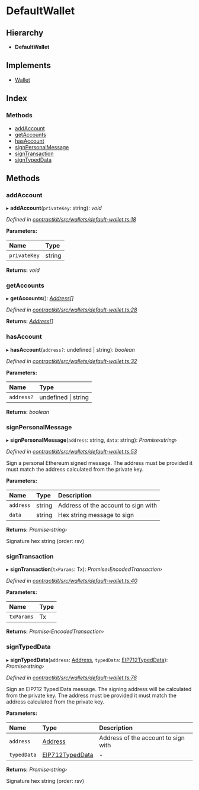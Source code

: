 # DefaultWallet

## Hierarchy

* **DefaultWallet**

## Implements

* [Wallet](../interfaces/_wallets_wallet_.wallet.md)

## Index

### Methods

* [addAccount](../classes/_wallets_default_wallet_.defaultwallet.md#addaccount)
* [getAccounts](../classes/_wallets_default_wallet_.defaultwallet.md#getaccounts)
* [hasAccount](../classes/_wallets_default_wallet_.defaultwallet.md#hasaccount)
* [signPersonalMessage](../classes/_wallets_default_wallet_.defaultwallet.md#signpersonalmessage)
* [signTransaction](../classes/_wallets_default_wallet_.defaultwallet.md#signtransaction)
* [signTypedData](../classes/_wallets_default_wallet_.defaultwallet.md#signtypeddata)

## Methods

### addAccount

▸ **addAccount**\(`privateKey`: string\): _void_

_Defined in_ [_contractkit/src/wallets/default-wallet.ts:18_](https://github.com/celo-org/celo-monorepo/blob/master/packages/contractkit/src/wallets/default-wallet.ts#L18)

**Parameters:**

| Name | Type |
| :--- | :--- |
| `privateKey` | string |

**Returns:** _void_

### getAccounts

▸ **getAccounts**\(\): [_Address_](_base_.md#address)_\[\]_

_Defined in_ [_contractkit/src/wallets/default-wallet.ts:28_](https://github.com/celo-org/celo-monorepo/blob/master/packages/contractkit/src/wallets/default-wallet.ts#L28)

**Returns:** [_Address_](_base_.md#address)_\[\]_

### hasAccount

▸ **hasAccount**\(`address?`: undefined \| string\): _boolean_

_Defined in_ [_contractkit/src/wallets/default-wallet.ts:32_](https://github.com/celo-org/celo-monorepo/blob/master/packages/contractkit/src/wallets/default-wallet.ts#L32)

**Parameters:**

| Name | Type |
| :--- | :--- |
| `address?` | undefined \| string |

**Returns:** _boolean_

### signPersonalMessage

▸ **signPersonalMessage**\(`address`: string, `data`: string\): _Promise‹string›_

_Defined in_ [_contractkit/src/wallets/default-wallet.ts:53_](https://github.com/celo-org/celo-monorepo/blob/master/packages/contractkit/src/wallets/default-wallet.ts#L53)

Sign a personal Ethereum signed message. The address must be provided it must match the address calculated from the private key.

**Parameters:**

| Name | Type | Description |
| :--- | :--- | :--- |
| `address` | string | Address of the account to sign with |
| `data` | string | Hex string message to sign |

**Returns:** _Promise‹string›_

Signature hex string \(order: rsv\)

### signTransaction

▸ **signTransaction**\(`txParams`: Tx\): _Promise‹EncodedTransaction›_

_Defined in_ [_contractkit/src/wallets/default-wallet.ts:40_](https://github.com/celo-org/celo-monorepo/blob/master/packages/contractkit/src/wallets/default-wallet.ts#L40)

**Parameters:**

| Name | Type |
| :--- | :--- |
| `txParams` | Tx |

**Returns:** _Promise‹EncodedTransaction›_

### signTypedData

▸ **signTypedData**\(`address`: [Address](_base_.md#address), `typedData`: [EIP712TypedData](../interfaces/_utils_sign_typed_data_utils_.eip712typeddata.md)\): _Promise‹string›_

_Defined in_ [_contractkit/src/wallets/default-wallet.ts:78_](https://github.com/celo-org/celo-monorepo/blob/master/packages/contractkit/src/wallets/default-wallet.ts#L78)

Sign an EIP712 Typed Data message. The signing address will be calculated from the private key. The address must be provided it must match the address calculated from the private key.

**Parameters:**

| Name | Type | Description |
| :--- | :--- | :--- |
| `address` | [Address](_base_.md#address) | Address of the account to sign with |
| `typedData` | [EIP712TypedData](../interfaces/_utils_sign_typed_data_utils_.eip712typeddata.md) | - |

**Returns:** _Promise‹string›_

Signature hex string \(order: rsv\)

